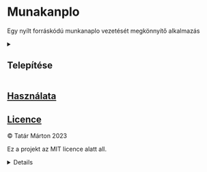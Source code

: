 # Munakanplo

Egy nyílt forráskódú munkanaplo vezetését megkönnyítő alkalmazás

<details>
<summary><strong><h2>Telepítése</h2></strong></summary>
<hr>

### Rendszerkövetelmények

- Docker 20+
- Hivatalos Microsoft dotnet docker képek:

  ```bash
  sudo docker pull mcr.microsoft.com/dotnet/aspnet:7.0
  sudo docker pull mcr.microsoft.com/dotnet/sdk:7.0.401
  ```

### Futtatása

1. Projekt klonolása:

```bash
git clone https://github.com/tm01013/Munkanaplo2.git
cd Munkanaplo2
```

2. Docker kép készítése

```bash
sudo docker build -t munkanaplo3 --no-cache .
```

> Ehhez adminisztrátori jogosultságra van szükség

3. Szerver indítása

```bash
sudo docker run --name Munkanaplo -itd -p <port amelyen futtatni akarod>:80 munkanaplo3
```

> Ehhez adminisztrátori jogosultságra van szükség

</details>

## [Használata](/HOWTOUSE.md)

## [Licence](/LICENCE)

© Tatár Márton 2023

Ez a projekt az MIT licence alatt all.

<details>
  
| Lehet                                        | Nem lehet                         | Muszály                                     |
| -------------------------------------------- | --------------------------------- | ------------------------------------------- |
| Kereskedelmi célú felhasználás               | Felelőségre vonni a felesztő(ke)t | A felylesztő(k) Copyright jogát feltüntetni |
| Módosítani                                   |                                   | Tartalmaznia kell az MIT licence-t          |
| Terjeszteni eredeti vagy módosított formában |                                   |                                             |
| Privát használat                             |                                   |                                             |
</details>
